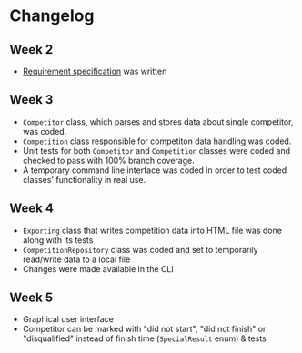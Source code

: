 # Changelog

## Week 2

* [Requirement specification](requirements.md) was written

## Week 3

* `Competitor` class, which parses and stores data about single competitor, was coded.
* `Competition` class responsible for competiton data handling was coded.
* Unit tests for both `Competitor` and `Competition` classes were coded and checked to pass with 100% branch coverage.
* A temporary command line interface was coded in order to test coded classes' functionality in real use.

## Week 4

* `Exporting` class that writes competition data into HTML file was done along with its tests
* `CompetitionRepository` class was coded and set to temporarily read/write data to a local file
* Changes were made available in the CLI

## Week 5

* Graphical user interface
* Competitor can be marked with "did not start", "did not finish" or "disqualified" instead of finish time (`SpecialResult` enum) & tests